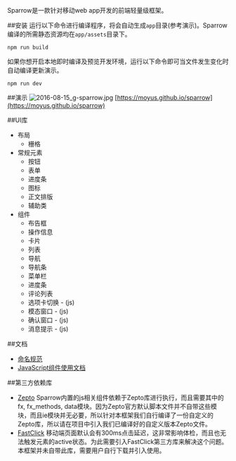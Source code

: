 Sparrow是一款针对移动web app开发的前端轻量级框架。

##安装
运行以下命令进行编译程序，将会自动生成`app`目录(参考演示)。Sparrow编译的所需静态资源均在`app/assets`目录下。
```
npm run build
```

如果你想开启本地即时编译及预览开发环境，运行以下命令即可当文件发生变化时自动编译更新演示。
```
npm run dev
```

##演示
![2016-08-15_g-sparrow.jpg](http://cloud.liuxinyu.me/2016-08-15_g-sparrow.jpg)
[https://moyus.github.io/sparrow](https://moyus.github.io/sparrow)

##UI库
- 布局
	- 栅格
- 常规元素
  - 按钮
  - 表单
  - 进度条
  - 图标
  - 正文排版
  - 辅助类
- 组件
	- 布告框
	- 操作信息
	- 卡片
	- 列表
	- 导航
	- 导航条
	- 菜单栏
	- 进度条
	- 评论列表
	- 选项卡切换 - (js)
	- 模态窗口 - (js)
	- 确认窗口 - (js)
	- 消息提示 - (js)

##文档
- [命名规范](https://github.com/moyus/sparrow/blob/master/doc/naming-conventions.md)
- [JavaScript组件使用文档](https://github.com/moyus/sparrow/blob/master/doc/javascript.md)

##第三方依赖库
- [Zepto](http://zeptojs.com)
  Sparrow内置的js相关组件依赖于Zepto库进行执行，而且需要其中的fx, fx_methods, data模块。因为Zepto官方默认脚本文件并不自带这些模块，而且ie模块并无必要，所以针对本框架我们自行编译了一份自定义的Zepto库，所以请在项目中引入我们已编译好的自定义版本Zepto文件。
- [FastClick](https://github.com/ftlabs/fastclick)
  移动端页面默认会有300ms点击延迟，这非常影响体检，而且也无法触发元素的active状态。为此需要引入FastClick第三方库来解决这个问题。本框架并未自带此库，需要用户自行下载并引入使用。

